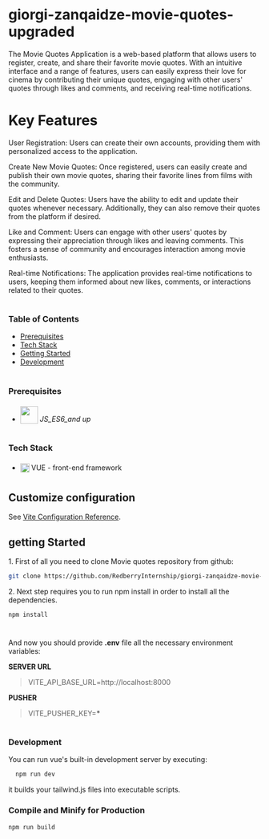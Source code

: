 # giorgi-zanqaidze-movie-quotes-upgraded

The Movie Quotes Application is a web-based platform that allows users to register, create, and share their favorite movie quotes. With an intuitive interface and a range of features, users can easily express their love for cinema by contributing their unique quotes, engaging with other users' quotes through likes and comments, and receiving real-time notifications.

# Key Features

User Registration: Users can create their own accounts, providing them with personalized access to the application.

Create New Movie Quotes: Once registered, users can easily create and publish their own movie quotes, sharing their favorite lines from films with the community.

Edit and Delete Quotes: Users have the ability to edit and update their quotes whenever necessary. Additionally, they can also remove their quotes from the platform if desired.

Like and Comment: Users can engage with other users' quotes by expressing their appreciation through likes and leaving comments. This fosters a sense of community and encourages interaction among movie enthusiasts.

Real-time Notifications: The application provides real-time notifications to users, keeping them informed about new likes, comments, or interactions related to their quotes.

#

### Table of Contents

- [Prerequisites](#prerequisites)
- [Tech Stack](#tech-stack)
- [Getting Started](#getting-started)
- [Development](#development)

#

### Prerequisites

- <img src="https://upload.wikimedia.org/wikipedia/commons/9/99/Unofficial_JavaScript_logo_2.svg" width="35" style="position: relative; top: 4px" /> _JS_ES6_and up_

#

### Tech Stack

- <img src="https://upload.wikimedia.org/wikipedia/commons/9/95/Vue.js_Logo_2.svg" height="18" style="position: relative; top: 4px" /> VUE - front-end framework

#

## Customize configuration

See [Vite Configuration Reference](https://vitejs.dev/config/).

## getting Started

1\. First of all you need to clone Movie quotes repository from github:

```sh
git clone https://github.com/RedberryInternship/giorgi-zanqaidze-movie-quotes-front.git
```

2\. Next step requires you to run npm install in order to install all the dependencies.

```sh
npm install
```

#

And now you should provide **.env** file all the necessary environment variables:

**SERVER URL**

> VITE_API_BASE_URL=http://localhost:8000

**PUSHER**

> VITE_PUSHER_KEY=**\***

#

### Development

You can run vue's built-in development server by executing:

```sh
  npm run dev
```

it builds your tailwind.js files into executable scripts.

### Compile and Minify for Production

```sh
npm run build
```
